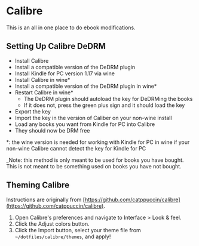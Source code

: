 # Calibre

This is an all in one place to do ebook modifications.

## Setting Up Calibre DeDRM

- Install Calibre
- Install a compatible version of the DeDRM plugin
- Install Kindle for PC version 1.17 via wine
- Install Calibre in wine*
- Install a compatible version of the DeDRM plugin in wine*
- Restart Calibre in wine*
  - The DeDRM plugin should autoload the key for DeDRMing the books
  - If it does not, press the green plus sign and it should load the key
- Export the key
- Import the key in the version of Caliber on your non-wine install
- Load any books you want from Kindle for PC into Calibre
- They should now be DRM free

*: the wine version is needed for working with Kindle for PC in wine if your non-wine Calibre cannot detect the key for Kindle for PC 

_Note: this method is only meant to be used for books you have bought. This is not meant to be something used on books you have not bought.

## Theming Calibre

Instructions are originally from [https://github.com/catppuccin/calibre](https://github.com/catppuccin/calibre).

1. Open Calibre's preferences and navigate to Interface > Look & feel.
2. Click the Adjust colors button.
3. Click the Import button, select your theme file from `~/dotfiles/calibre/themes`, and apply!
